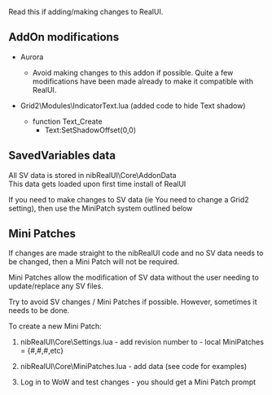 Read this if adding/making changes to RealUI.

AddOn modifications
--------

  - Aurora
    - Avoid making changes to this addon if possible. Quite a few modifications have been made already to make it compatible with RealUI.

  - Grid2\Modules\IndicatorText.lua (added code to hide Text shadow)
    - function Text_Create
      - Text:SetShadowOffset(0,0)



SavedVariables data
--------

All SV data is stored in nibRealUI\Core\AddonData\
This data gets loaded upon first time install of RealUI

If you need to make changes to SV data (ie You need to change a Grid2 setting), then use the MiniPatch system outlined below



Mini Patches
--------

If changes are made straight to the nibRealUI code and no SV data needs to be changed, then a Mini Patch will not be required.

Mini Patches allow the modification of SV data without the user needing to update/replace any SV files.

Try to avoid SV changes / Mini Patches if possible. However, sometimes it needs to be done.



To create a new Mini Patch:
  1. nibRealUI\Core\Settings.lua
    - add revision number to - local MiniPatches = {#,#,#,etc} 

  2. nibRealUI\Core\MiniPatches.lua
    - add data (see code for examples)
    
  3. Log in to WoW and test changes - you should get a Mini Patch prompt
